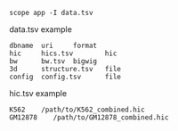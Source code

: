 ```
scope app -I data.tsv

```

data.tsv example
```
dbname  uri     format
hic     hics.tsv        hic
bw      bw.tsv  bigwig
3d      structure.tsv   file
config  config.tsv      file
```

hic.tsv example
```
K562    /path/to/K562_combined.hic
GM12878    /path/to/GM12878_combined.hic
```
